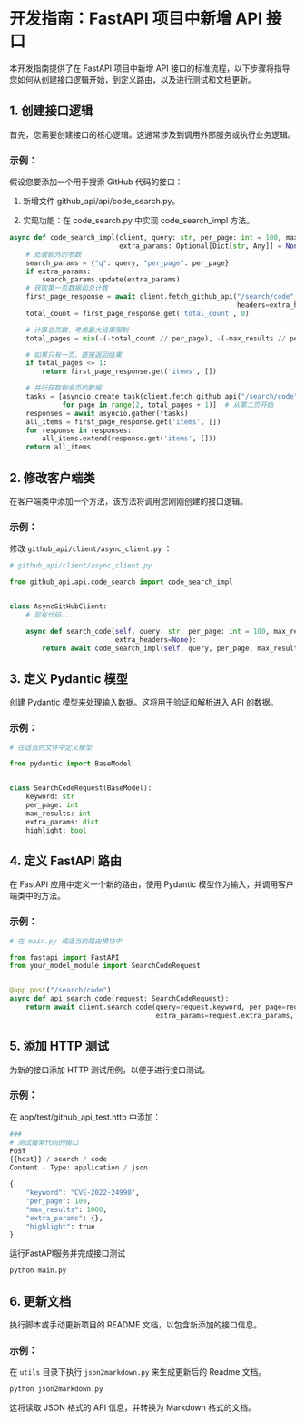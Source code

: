 # 开发指南：FastAPI 项目中新增 API 接口

本开发指南提供了在 FastAPI 项目中新增 API 接口的标准流程，以下步骤将指导您如何从创建接口逻辑开始，到定义路由，以及进行测试和文档更新。

## 1. 创建接口逻辑

首先，您需要创建接口的核心逻辑。这通常涉及到调用外部服务或执行业务逻辑。

### 示例：

假设您要添加一个用于搜索 GitHub 代码的接口：

1. 新增文件 github_api/api/code_search.py。

2. 实现功能：在 code_search.py 中实现 code_search_impl 方法。

```python
async def code_search_impl(client, query: str, per_page: int = 100, max_results: int = 1000,
                           extra_params: Optional[Dict[str, Any]] = None, extra_headers: Optional[dict] = None) -> List[dict]:
    # 处理额外的参数
    search_params = {"q": query, "per_page": per_page}
    if extra_params:
        search_params.update(extra_params)
    # 获取第一页数据和总计数
    first_page_response = await client.fetch_github_api("/search/code", {**search_params, "page": 1},
                                                        headers=extra_headers)
    total_count = first_page_response.get('total_count', 0)

    # 计算总页数，考虑最大结果限制
    total_pages = min(-(-total_count // per_page), -(-max_results // per_page))

    # 如果只有一页，直接返回结果
    if total_pages <= 1:
        return first_page_response.get('items', [])

    # 并行获取剩余页的数据
    tasks = [asyncio.create_task(client.fetch_github_api("/search/code", {**search_params, "page": page}))
             for page in range(2, total_pages + 1)]  # 从第二页开始
    responses = await asyncio.gather(*tasks)
    all_items = first_page_response.get('items', [])
    for response in responses:
        all_items.extend(response.get('items', []))
    return all_items
```

## 2. 修改客户端类

在客户端类中添加一个方法，该方法将调用您刚刚创建的接口逻辑。

### 示例：

修改 `github_api/client/async_client.py` ：

```python
# github_api/client/async_client.py

from github_api.api.code_search import code_search_impl


class AsyncGitHubClient:
    # 现有代码...

    async def search_code(self, query: str, per_page: int = 100, max_results: int = 1000, extra_params=None,
                          extra_headers=None):
        return await code_search_impl(self, query, per_page, max_results, extra_params, extra_headers)

```

## 3. 定义 Pydantic 模型

创建 Pydantic 模型来处理输入数据。这将用于验证和解析进入 API 的数据。

### 示例：

```python
# 在适当的文件中定义模型

from pydantic import BaseModel


class SearchCodeRequest(BaseModel):
    keyword: str
    per_page: int
    max_results: int
    extra_params: dict
    highlight: bool

```

## 4. 定义 FastAPI 路由

在 FastAPI 应用中定义一个新的路由，使用 Pydantic 模型作为输入，并调用客户端类中的方法。

### 示例：

```python
# 在 main.py 或适当的路由模块中

from fastapi import FastAPI
from your_model_module import SearchCodeRequest


@app.post("/search/code")
async def api_search_code(request: SearchCodeRequest):
    return await client.search_code(query=request.keyword, per_page=request.per_page, max_results=request.max_results,
                                    extra_params=request.extra_params, extra_headers=request.highlight)
```

## 5. 添加 HTTP 测试

为新的接口添加 HTTP 测试用例，以便于进行接口测试。

### 示例：

在 app/test/github_api_test.http 中添加：

```python
###
# 测试搜索代码的接口
POST
{{host}} / search / code
Content - Type: application / json

{
    "keyword": "CVE-2022-24990",
    "per_page": 100,
    "max_results": 1000,
    "extra_params": {},
    "highlight": true
}
```
运行FastAPI服务并完成接口测试
```bash
python main.py
```

## 6. 更新文档

执行脚本或手动更新项目的 README 文档，以包含新添加的接口信息。

### 示例：

在 `utils` 目录下执行 `json2markdown.py` 来生成更新后的 Readme 文档。

```bash
python json2markdown.py

```

这将读取 JSON 格式的 API 信息，并转换为 Markdown 格式的文档。


